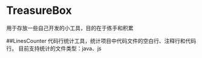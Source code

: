 # TreasureBox
用于存放一些自己开发的小工具，目的在于练手和积累


##LinesCounter
  代码行统计工具，统计项目中代码文件的空白行、注释行和代码行。
  目前支持统计的文件类型：java、js
